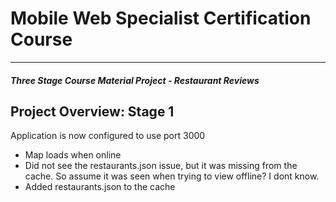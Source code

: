 # Mobile Web Specialist Certification Course
---
#### _Three Stage Course Material Project - Restaurant Reviews_

## Project Overview: Stage 1

Application is now configured to use port 3000

- Map loads when online
- Did not see the restaurants.json issue, but it was missing from the cache. So assume it was seen when trying to view offline? I dont know.
- Added restaurants.json to the cache


